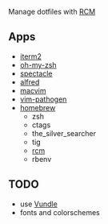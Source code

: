 Manage dotfiles with [RCM](http://robots.thoughtbot.com/rcm-for-rc-files-in-dotfiles-repos)

## Apps
- [iterm2](http://iterm2.com/)
- [oh-my-zsh](https://github.com/robbyrussell/oh-my-zsh)
- [spectacle](http://spectacleapp.com/)
- [alfred](http://www.alfredapp.com/)
- [macvim](https://github.com/b4winckler/macvim)
- [vim-pathogen](https://github.com/tpope/vim-pathogen)
- [homebrew](http://brew.sh/)
  - zsh
  - ctags
  - the_silver_searcher
  - tig
  - [rcm](https://github.com/thoughtbot/rcm)
  - rbenv


## TODO
  - use [Vundle](https://github.com/gmarik/Vundle.vim)
  - fonts and colorschemes
  

